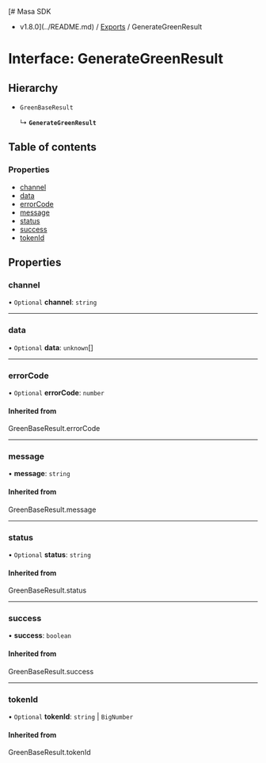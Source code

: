 [# Masa SDK
 - v1.8.0](../README.md) / [Exports](../modules.md) / GenerateGreenResult

# Interface: GenerateGreenResult

## Hierarchy

- `GreenBaseResult`

  ↳ **`GenerateGreenResult`**

## Table of contents

### Properties

- [channel](GenerateGreenResult.md#channel)
- [data](GenerateGreenResult.md#data)
- [errorCode](GenerateGreenResult.md#errorcode)
- [message](GenerateGreenResult.md#message)
- [status](GenerateGreenResult.md#status)
- [success](GenerateGreenResult.md#success)
- [tokenId](GenerateGreenResult.md#tokenid)

## Properties

### channel

• `Optional` **channel**: `string`

___

### data

• `Optional` **data**: `unknown`[]

___

### errorCode

• `Optional` **errorCode**: `number`

#### Inherited from

GreenBaseResult.errorCode

___

### message

• **message**: `string`

#### Inherited from

GreenBaseResult.message

___

### status

• `Optional` **status**: `string`

#### Inherited from

GreenBaseResult.status

___

### success

• **success**: `boolean`

#### Inherited from

GreenBaseResult.success

___

### tokenId

• `Optional` **tokenId**: `string` \| `BigNumber`

#### Inherited from

GreenBaseResult.tokenId
